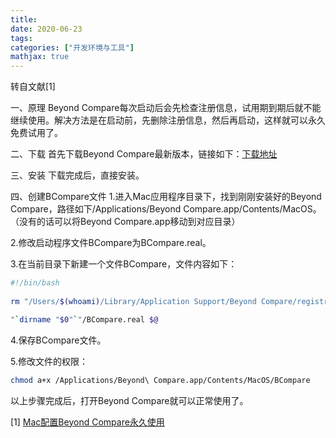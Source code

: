 ```yaml
---
title: 
date: 2020-06-23
tags:
categories: ["开发环境与工具"]
mathjax: true
---
```


转自文献[1]

<!-- more -->

一、原理
Beyond Compare每次启动后会先检查注册信息，试用期到期后就不能继续使用。解决方法是在启动前，先删除注册信息，然后再启动，这样就可以永久免费试用了。

二、下载
首先下载Beyond Compare最新版本，链接如下：[下载地址](https://www.scootersoftware.com/download.php)

三、安装
下载完成后，直接安装。

四、创建BCompare文件
1.进入Mac应用程序目录下，找到刚刚安装好的Beyond Compare，路径如下/Applications/Beyond Compare.app/Contents/MacOS。（没有的话可以将Beyond Compare.app移动到对应目录）

2.修改启动程序文件BCompare为BCompare.real。

3.在当前目录下新建一个文件BCompare，文件内容如下：
```bash
#!/bin/bash
 
rm "/Users/$(whoami)/Library/Application Support/Beyond Compare/registry.dat"

"`dirname "$0"`"/BCompare.real $@
```

4.保存BCompare文件。

5.修改文件的权限：
```bash
chmod a+x /Applications/Beyond\ Compare.app/Contents/MacOS/BCompare
```

以上步骤完成后，打开Beyond Compare就可以正常使用了。


[1] [Mac配置Beyond Compare永久使用](https://blog.csdn.net/double_happiness/article/details/88551249)

